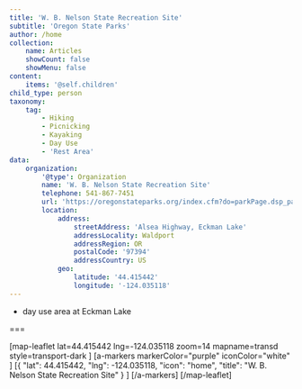 ```yaml
---
title: 'W. B. Nelson State Recreation Site'
subtitle: 'Oregon State Parks'
author: /home
collection:
    name: Articles
    showCount: false
    showMenu: false
content:
    items: '@self.children'
child_type: person
taxonomy:
    tag:
        - Hiking
        - Picnicking
        - Kayaking
        - Day Use
        - 'Rest Area'
data:
    organization:
        '@type': Organization
        name: 'W. B. Nelson State Recreation Site'
        telephone: 541-867-7451
        url: 'https://oregonstateparks.org/index.cfm?do=parkPage.dsp_parkPage&parkId=92'
        location:
            address:
                streetAddress: 'Alsea Highway, Eckman Lake'
                addressLocality: Waldport
                addressRegion: OR
                postalCode: '97394'
                addressCountry: US
            geo:
                latitude: '44.415442'
                longitude: '-124.035118'
---
```


- day use area at Eckman Lake

===


[map-leaflet lat=44.415442 lng=-124.035118 zoom=14 mapname=transd style=transport-dark ]
[a-markers markerColor="purple"
iconColor="white"
]
[{ "lat": 44.415442, "lng": -124.035118, "icon": "home", "title": "W. B. Nelson State Recreation Site" } ]
[/a-markers]
[/map-leaflet]
